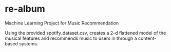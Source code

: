 # re-album
Machine Learning Project for Music Recommendation

Using the provided spotify_dataset.csv, creates a 2-d flattened model of the musical features and recommends music to users in through a content-based systems.

